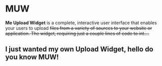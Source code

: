# MUW

**Me Upload Widget** is a complete, interactive user interface that enables your users to upload ~~files from a variety of sources to your website or application. The widget, requiring just a couple lines of code to int....~~

## I just wanted my own Upload Widget, hello do you know MUW!
